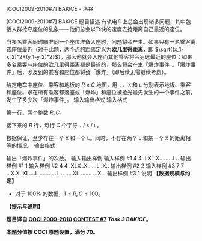 



[COCI2009-2010#7] BAKICE - 洛谷














[COCI2009-2010#7] BAKICE
题目描述
有轨电车上总会出现诸多问题，其中包括人群抢夺座位的乱象——他们总会以飞快的速度去抢距离自己最近的座位。

当多名乘客同时瞄准同一个座位准备入座时，问题将会产生。如果只有一名乘客离该座位最近（对于此题，两个点的距离定义为**欧几里得距离**，即 $\sqrt{(x_1-x_2)^2+(y_1-y_2)^2}$），那么他就会入座而其他乘客将会另选最近的座位；如果多名乘客与座位的欧几里得距离都是最近的，那么将会产生「爆炸事件」。「爆炸事件」后，涉及到的乘客和座位都将会「爆炸」（即后续无需继续考虑）。

给定电车中座位、乘客和地板的 $R \times C$ 地图，用 $\texttt .$ 、$\texttt X$ 和 $\texttt L$ 分别表示地板、乘客和座位。求在所有乘客都落座或「爆炸」和座位被抢光最先发生的一个事件之前，发生了多少次「爆炸事件」。
输入输出格式
输入格式

第一行，两个整数 $R,C$。

接下来的 $R$ 行，每行 $C$ 个字符 $\texttt .$ / $\texttt X$ / $\texttt L$。

数据保证，至少存在一个 $\texttt X$ 和一个 $\texttt L$。同时，不存在两个 $\texttt L$ 和某一个 $\texttt X$ 的距离相等的情况。
输出格式

输出「爆炸事件」的次数。
输入输出样例
输入样例 #1
4 4
.LX.
.X..
....
.L..
输出样例 #1
1
输入样例 #2
4 4
.XLX
.X..
...L
.X..
输出样例 #2
2
输入样例 #3
7 7
...X.X.
XL....L
.......
...L...
.....XL
.......
...X...
输出样例 #3
1
说明
**【数据规模与约定】**

- 对于 $100\%$ 的数据，$1 \le R,C \le 100$。

**【提示与说明】**

**题目译自 [COCI 2009-2010](https://hsin.hr/coci/archive/2009_2010/) [CONTEST #7](https://hsin.hr/coci/archive/2009_2010/contest7_tasks.pdf) _Task 3 BAKICE_。**

**本题分值按 COCI 原题设置，满分 $70$。**







